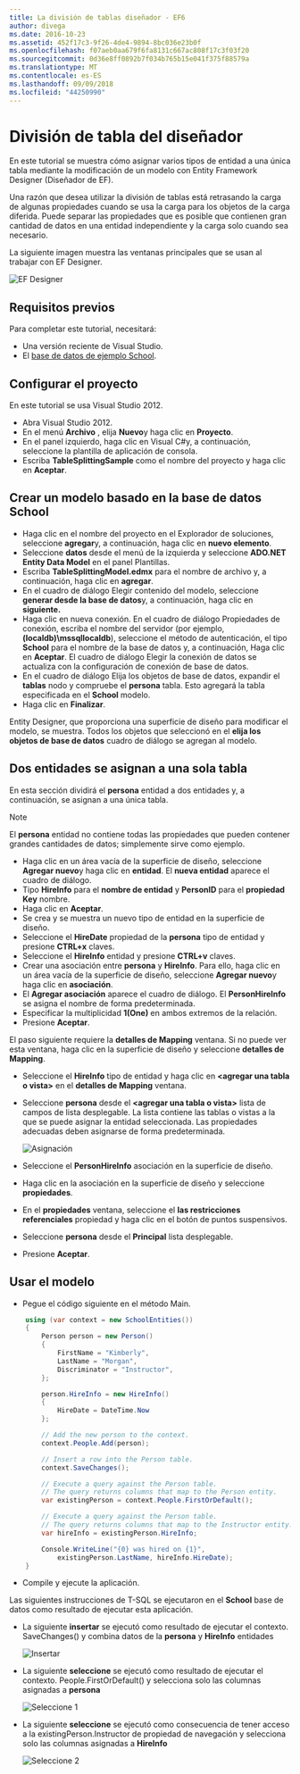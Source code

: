 ```yaml
---
title: La división de tablas diseñador - EF6
author: divega
ms.date: 2016-10-23
ms.assetid: 452f17c3-9f26-4de4-9894-8bc036e23b0f
ms.openlocfilehash: f07aeb0aa679f6fa8131c667ac808f17c3f03f20
ms.sourcegitcommit: 0d36e8ff0892b7f034b765b15e041f375f88579a
ms.translationtype: MT
ms.contentlocale: es-ES
ms.lasthandoff: 09/09/2018
ms.locfileid: "44250990"
---
```

# <a name="designer-table-splitting"></a>División de tabla del diseñador
En este tutorial se muestra cómo asignar varios tipos de entidad a una única tabla mediante la modificación de un modelo con Entity Framework Designer (Diseñador de EF).

Una razón que desea utilizar la división de tablas está retrasando la carga de algunas propiedades cuando se usa la carga para los objetos de la carga diferida. Puede separar las propiedades que es posible que contienen gran cantidad de datos en una entidad independiente y la carga solo cuando sea necesario.

La siguiente imagen muestra las ventanas principales que se usan al trabajar con EF Designer.

![EF Designer](~/ef6/media/efdesigner.png)

## <a name="prerequisites"></a>Requisitos previos

Para completar este tutorial, necesitará:

- Una versión reciente de Visual Studio.
- El [base de datos de ejemplo School](~/ef6/resources/school-database.md).

## <a name="set-up-the-project"></a>Configurar el proyecto

En este tutorial se usa Visual Studio 2012.

-   Abra Visual Studio 2012.
-   En el menú **Archivo** , elija **Nuevo**y haga clic en **Proyecto**.
-   En el panel izquierdo, haga clic en Visual C\#y, a continuación, seleccione la plantilla de aplicación de consola.
-   Escriba **TableSplittingSample** como el nombre del proyecto y haga clic en **Aceptar**.

## <a name="create-a-model-based-on-the-school-database"></a>Crear un modelo basado en la base de datos School

-   Haga clic en el nombre del proyecto en el Explorador de soluciones, seleccione **agregar**y, a continuación, haga clic en **nuevo elemento**.
-   Seleccione **datos** desde el menú de la izquierda y seleccione **ADO.NET Entity Data Model** en el panel Plantillas.
-   Escriba **TableSplittingModel.edmx** para el nombre de archivo y, a continuación, haga clic en **agregar**.
-   En el cuadro de diálogo Elegir contenido del modelo, seleccione **generar desde la base de datos**y, a continuación, haga clic en **siguiente.**
-   Haga clic en nueva conexión. En el cuadro de diálogo Propiedades de conexión, escriba el nombre del servidor (por ejemplo, **(localdb)\\mssqllocaldb**), seleccione el método de autenticación, el tipo **School** para el nombre de la base de datos y, a continuación, Haga clic en **Aceptar**.
    El cuadro de diálogo Elegir la conexión de datos se actualiza con la configuración de conexión de base de datos.
-   En el cuadro de diálogo Elija los objetos de base de datos, expandir el **tablas** nodo y compruebe el **persona** tabla. Esto agregará la tabla especificada en el **School** modelo.
-   Haga clic en **Finalizar**.

Entity Designer, que proporciona una superficie de diseño para modificar el modelo, se muestra. Todos los objetos que seleccionó en el **elija los objetos de base de datos** cuadro de diálogo se agregan al modelo.

## <a name="map-two-entities-to-a-single-table"></a>Dos entidades se asignan a una sola tabla

En esta sección dividirá el **persona** entidad a dos entidades y, a continuación, se asignan a una única tabla.

> [!NOTE]
> El **persona** entidad no contiene todas las propiedades que pueden contener grandes cantidades de datos; simplemente sirve como ejemplo.

-   Haga clic en un área vacía de la superficie de diseño, seleccione **Agregar nuevo**y haga clic en **entidad**.
    El **nueva entidad** aparece el cuadro de diálogo.
-   Tipo **HireInfo** para el **nombre de entidad** y **PersonID** para el **propiedad Key** nombre.
-   Haga clic en **Aceptar**.
-   Se crea y se muestra un nuevo tipo de entidad en la superficie de diseño.
-   Seleccione el **HireDate** propiedad de la **persona** tipo de entidad y presione **CTRL+x** claves.
-   Seleccione el **HireInfo** entidad y presione **CTRL+v** claves.
-   Crear una asociación entre **persona** y **HireInfo**. Para ello, haga clic en un área vacía de la superficie de diseño, seleccione **Agregar nuevo**y haga clic en **asociación**.
-   El **Agregar asociación** aparece el cuadro de diálogo. El **PersonHireInfo** se asigna el nombre de forma predeterminada.
-   Especificar la multiplicidad **1(One)** en ambos extremos de la relación.
-   Presione **Aceptar**.

El paso siguiente requiere la **detalles de Mapping** ventana. Si no puede ver esta ventana, haga clic en la superficie de diseño y seleccione **detalles de Mapping**.

-   Seleccione el **HireInfo** tipo de entidad y haga clic en **&lt;agregar una tabla o vista&gt;** en el **detalles de Mapping** ventana.
-   Seleccione **persona** desde el **&lt;agregar una tabla o vista&gt;** lista de campos de lista desplegable. La lista contiene las tablas o vistas a la que se puede asignar la entidad seleccionada.
    Las propiedades adecuadas deben asignarse de forma predeterminada.

    ![Asignación](~/ef6/media/mapping.png)

-   Seleccione el **PersonHireInfo** asociación en la superficie de diseño.
-   Haga clic en la asociación en la superficie de diseño y seleccione **propiedades**.
-   En el **propiedades** ventana, seleccione el **las restricciones referenciales** propiedad y haga clic en el botón de puntos suspensivos.
-   Seleccione **persona** desde el **Principal** lista desplegable.
-   Presione **Aceptar**.

 

## <a name="use-the-model"></a>Usar el modelo

-   Pegue el código siguiente en el método Main.

``` csharp
    using (var context = new SchoolEntities())
    {
        Person person = new Person()
        {
            FirstName = "Kimberly",
            LastName = "Morgan",
            Discriminator = "Instructor",
        };

        person.HireInfo = new HireInfo()
        {
            HireDate = DateTime.Now
        };

        // Add the new person to the context.
        context.People.Add(person);

        // Insert a row into the Person table.  
        context.SaveChanges();

        // Execute a query against the Person table.
        // The query returns columns that map to the Person entity.
        var existingPerson = context.People.FirstOrDefault();

        // Execute a query against the Person table.
        // The query returns columns that map to the Instructor entity.
        var hireInfo = existingPerson.HireInfo;

        Console.WriteLine("{0} was hired on {1}",
            existingPerson.LastName, hireInfo.HireDate);
    }
```
-   Compile y ejecute la aplicación.

Las siguientes instrucciones de T-SQL se ejecutaron en el **School** base de datos como resultado de ejecutar esta aplicación. 

-   La siguiente **insertar** se ejecutó como resultado de ejecutar el contexto. SaveChanges() y combina datos de la **persona** y **HireInfo** entidades

    ![Insertar](~/ef6/media/insert.png)

-   La siguiente **seleccione** se ejecutó como resultado de ejecutar el contexto. People.FirstOrDefault() y selecciona solo las columnas asignadas a **persona**

    ![Seleccione 1](~/ef6/media/select1.png)

-   La siguiente **seleccione** se ejecutó como consecuencia de tener acceso a la existingPerson.Instructor de propiedad de navegación y selecciona solo las columnas asignadas a **HireInfo**

    ![Seleccione 2](~/ef6/media/select2.png)
